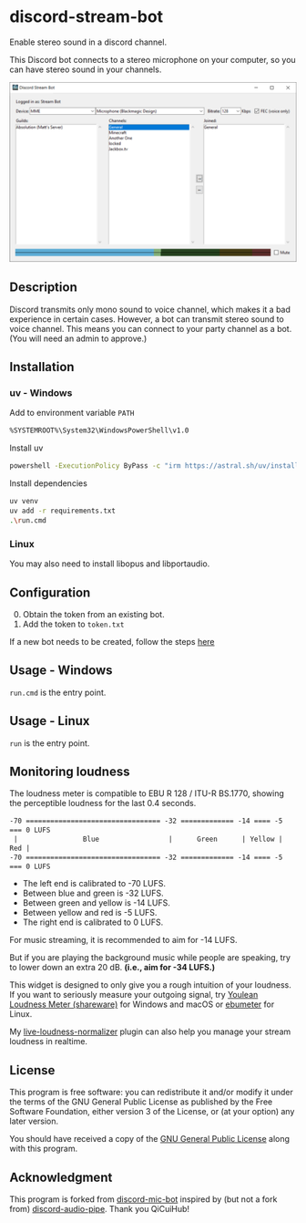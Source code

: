 # discord-stream-bot

Enable stereo sound in a discord channel.

This Discord bot connects to a stereo microphone on your computer, so you can have stereo sound in your channels.

![Screenshot](documentation/screenshot_.png)

## Description

Discord transmits only mono sound to voice channel, which makes it a bad
experience in certain cases.
However, a bot can transmit stereo sound to voice channel. This means you can connect
to your party channel as a bot. (You will need an admin to approve.)


## Installation

### uv - Windows

Add to environment variable `PATH`
```sh
%SYSTEMROOT%\System32\WindowsPowerShell\v1.0
```

Install uv
```sh
powershell -ExecutionPolicy ByPass -c "irm https://astral.sh/uv/install.ps1 | iex"
```

Install dependencies
```sh
uv venv
uv add -r requirements.txt
.\run.cmd
```

### Linux
You may also need to install libopus and libportaudio.

## Configuration

0) Obtain the token from an existing bot.
1) Add the token to `token.txt`

If a new bot needs to be created, follow the steps [here](documentation/README.md)

## Usage - Windows

`run.cmd` is the entry point.

## Usage - Linux

`run` is the entry point.


## Monitoring loudness

The loudness meter is compatible to EBU R 128 / ITU-R BS.1770, showing the
perceptible loudness for the last 0.4 seconds.

```
-70 ================================= -32 ============= -14 ==== -5 === 0 LUFS
 |                Blue                 |      Green      | Yellow | Red |
-70 ================================= -32 ============= -14 ==== -5 === 0 LUFS
```
* The left end is calibrated to -70 LUFS.
* Between blue and green is -32 LUFS.
* Between green and yellow is -14 LUFS.
* Between yellow and red is -5 LUFS.
* The right end is calibrated to 0 LUFS.

For music streaming, it is recommended to aim for -14 LUFS.

But if you are playing the background music while people are speaking, try to
lower down an extra 20 dB. **(i.e., aim for -34 LUFS.)**

This widget is designed to only give you a rough intuition of your loudness. If
you want to seriously measure your outgoing signal, try
[Youlean Loudness Meter (shareware)](https://youlean.co/youlean-loudness-meter/)
for Windows and macOS or
[ebumeter](https://wiki.linuxaudio.org/apps/all/ebumeter) for Linux.

My [live-loudness-normalizer](https://github.com/m13253/sb-jsfx-plugins) plugin
can also help you manage your stream loudness in realtime.

## License

This program is free software: you can redistribute it and/or modify it under
the terms of the GNU General Public License as published by the Free Software
Foundation, either version 3 of the License, or (at your option) any later
version.

You should have received a copy of the [GNU General Public License](LICENSE)
along with this program.

## Acknowledgment

This program is forked from [discord-mic-bot](https://github.com/m13253/discord-mic-bot) inspired by (but not a fork from)
[discord-audio-pipe](https://github.com/QiCuiHub/discord-audio-pipe).
Thank you QiCuiHub!
